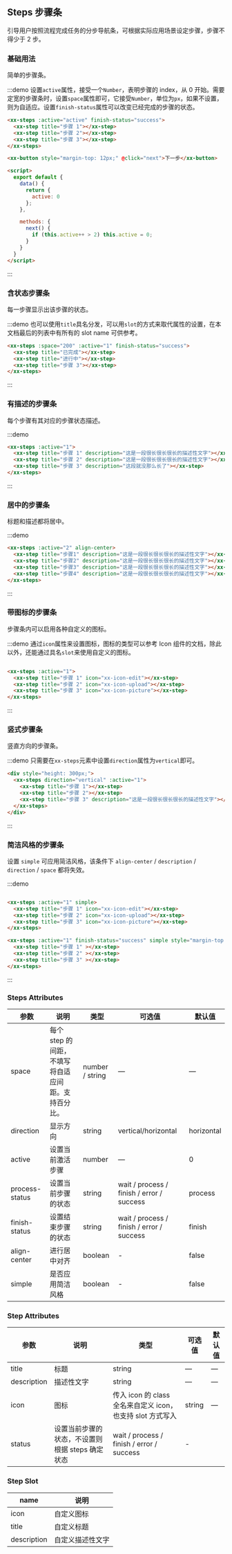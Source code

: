 ## Steps 步骤条
引导用户按照流程完成任务的分步导航条，可根据实际应用场景设定步骤，步骤不得少于 2 步。

### 基础用法

简单的步骤条。

:::demo 设置`active`属性，接受一个`Number`，表明步骤的 index，从 0 开始。需要定宽的步骤条时，设置`space`属性即可，它接受`Number`，单位为`px`，如果不设置，则为自适应。设置`finish-status`属性可以改变已经完成的步骤的状态。
```html
<xx-steps :active="active" finish-status="success">
  <xx-step title="步骤 1"></xx-step>
  <xx-step title="步骤 2"></xx-step>
  <xx-step title="步骤 3"></xx-step>
</xx-steps>

<xx-button style="margin-top: 12px;" @click="next">下一步</xx-button>

<script>
  export default {
    data() {
      return {
        active: 0
      };
    },

    methods: {
      next() {
        if (this.active++ > 2) this.active = 0;
      }
    }
  }
</script>
```
:::

### 含状态步骤条

每一步骤显示出该步骤的状态。

:::demo 也可以使用`title`具名分发，可以用`slot`的方式来取代属性的设置，在本文档最后的列表中有所有的 slot name 可供参考。
```html
<xx-steps :space="200" :active="1" finish-status="success">
  <xx-step title="已完成"></xx-step>
  <xx-step title="进行中"></xx-step>
  <xx-step title="步骤 3"></xx-step>
</xx-steps>
```
:::

### 有描述的步骤条

每个步骤有其对应的步骤状态描述。

:::demo
```html
<xx-steps :active="1">
  <xx-step title="步骤 1" description="这是一段很长很长很长的描述性文字"></xx-step>
  <xx-step title="步骤 2" description="这是一段很长很长很长的描述性文字"></xx-step>
  <xx-step title="步骤 3" description="这段就没那么长了"></xx-step>
</xx-steps>
```
:::

### 居中的步骤条

标题和描述都将居中。

:::demo
```html
<xx-steps :active="2" align-center>
  <xx-step title="步骤1" description="这是一段很长很长很长的描述性文字"></xx-step>
  <xx-step title="步骤2" description="这是一段很长很长很长的描述性文字"></xx-step>
  <xx-step title="步骤3" description="这是一段很长很长很长的描述性文字"></xx-step>
  <xx-step title="步骤4" description="这是一段很长很长很长的描述性文字"></xx-step>
</xx-steps>
```
:::

### 带图标的步骤条
步骤条内可以启用各种自定义的图标。

:::demo 通过`icon`属性来设置图标，图标的类型可以参考 Icon 组件的文档，除此以外，还能通过具名`slot`来使用自定义的图标。
```html

<xx-steps :active="1">
  <xx-step title="步骤 1" icon="xx-icon-edit"></xx-step>
  <xx-step title="步骤 2" icon="xx-icon-upload"></xx-step>
  <xx-step title="步骤 3" icon="xx-icon-picture"></xx-step>
</xx-steps>
```
:::

### 竖式步骤条

竖直方向的步骤条。

:::demo 只需要在`xx-steps`元素中设置`direction`属性为`vertical`即可。
```html
<div style="height: 300px;">
  <xx-steps direction="vertical" :active="1">
    <xx-step title="步骤 1"></xx-step>
    <xx-step title="步骤 2"></xx-step>
    <xx-step title="步骤 3" description="这是一段很长很长很长的描述性文字"></xx-step>
  </xx-steps>
</div>
```
:::

### 简洁风格的步骤条
设置 `simple` 可应用简洁风格，该条件下 `align-center` / `description` / `direction` / `space` 都将失效。

:::demo
```html

<xx-steps :active="1" simple>
  <xx-step title="步骤 1" icon="xx-icon-edit"></xx-step>
  <xx-step title="步骤 2" icon="xx-icon-upload"></xx-step>
  <xx-step title="步骤 3" icon="xx-icon-picture"></xx-step>
</xx-steps>

<xx-steps :active="1" finish-status="success" simple style="margin-top: 20px">
  <xx-step title="步骤 1" ></xx-step>
  <xx-step title="步骤 2" ></xx-step>
  <xx-step title="步骤 3" ></xx-step>
</xx-steps>
```
:::

### Steps Attributes

| 参数      | 说明    | 类型      | 可选值       | 默认值   |
|---------- |-------- |---------- |-------------  |-------- |
| space | 每个 step 的间距，不填写将自适应间距。支持百分比。 | number / string | — | — |
| direction | 显示方向 | string | vertical/horizontal | horizontal |
| active | 设置当前激活步骤  | number | — | 0 |
| process-status | 设置当前步骤的状态 | string | wait / process / finish / error / success | process |
| finish-status | 设置结束步骤的状态 | string | wait / process / finish / error / success | finish |
| align-center | 进行居中对齐 | boolean | - | false |
| simple | 是否应用简洁风格 | boolean | - | false |

### Step Attributes
| 参数      | 说明    | 类型      | 可选值       | 默认值   |
|---------- |-------- |---------- |-------------  |-------- |
| title | 标题 | string | — | — |
| description | 描述性文字 | string | — | — |
| icon | 图标 | 传入 icon 的 class 全名来自定义 icon，也支持 slot 方式写入 | string | — |
| status | 设置当前步骤的状态，不设置则根据 steps 确定状态 | wait / process / finish / error / success | - |

### Step Slot
| name | 说明  |
|----|----|
| icon | 自定义图标 |
| title | 自定义标题 |
| description | 自定义描述性文字 |

